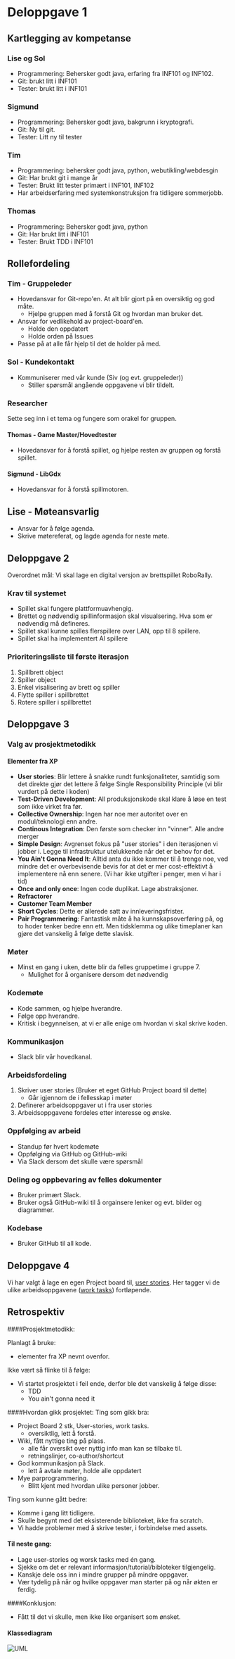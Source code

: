 # Deloppgave 1
## Kartlegging av kompetanse
### Lise og Sol
- Programmering: Behersker godt java, erfaring fra INF101 og INF102. 
- Git: brukt litt i INF101
- Tester: brukt litt i INF101

### Sigmund
- Programmering: Behersker godt java, bakgrunn i kryptografi.
- Git: Ny til git.
- Tester: Litt ny til tester

### Tim
- Programmering: behersker godt java, python, webutikling/webdesgin
- Git: Har brukt git i mange år
- Tester: Brukt litt tester primært i INF101, INF102
- Har arbeidserfaring med systemkonstruksjon fra tidligere sommerjobb. 

### Thomas
- Programmering: Behersker godt java, python
- Git: Har brukt litt i INF101
- Tester: Brukt TDD i INF101

## Rollefordeling
### Tim - Gruppeleder
- Hovedansvar for Git-repo'en. At alt blir gjort på en oversiktig og god måte.
    - Hjelpe gruppen med å forstå Git og hvordan man bruker det.
- Ansvar for vedlikehold av project-board'en.
    - Holde den oppdatert
    - Holde orden på Issues
- Passe på at alle får hjelp til det de holder på med.

### Sol - Kundekontakt
- Kommuniserer med vår kunde (Siv (og evt. gruppeleder))
    - Stiller spørsmål angående oppgavene vi blir tildelt.

### Researcher
Sette seg inn i et tema og fungere som orakel for gruppen.

#### Thomas - Game Master/Hovedtester
- Hovedansvar for å forstå spillet, og hjelpe resten av gruppen og forstå spillet.

#### Sigmund - LibGdx 
- Hovedansvar for å forstå spillmotoren.
  
## Lise - Møteansvarlig
- Ansvar for å følge agenda.
- Skrive møtereferat, og lagde agenda for neste møte.

## Deloppgave 2
Overordnet mål: Vi skal lage en digital versjon av brettspillet RoboRally. 

### Krav til systemet
- Spillet skal fungere plattformuavhengig.
- Brettet og nødvendig spillinformasjon skal visualsering. Hva som er nødvendig må defineres. 
- Spillet skal kunne spilles flerspillere over LAN, opp til 8 spillere.
- Spillet skal ha implementert AI spillere

### Prioriteringsliste til første iterasjon
1. Spillbrett object
2. Spiller object
3. Enkel visalisering av brett og spiller
4. Flytte spiller i spillbrettet
5. Rotere spiller i spillbrettet

## Deloppgave 3
### Valg av prosjektmetodikk
#### Elementer fra XP
- **User stories**: Blir lettere å snakke rundt funksjonaliteter, samtidig som det direkte gjør det lettere å følge Single Responsibility Principle (vi blir vurdert på dette i koden)
- **Test-Driven Development**: All produksjonskode skal klare å løse en test som ikke virket fra før. 
- **Collective Ownership**: Ingen har noe mer autoritet over en modul/teknologi enn andre.
- **Continous Integration**: Den første som checker inn "vinner". Alle andre merger
- **Simple Design**: Avgrenset fokus på "user stories" i den iterasjonen vi jobber i. Legge til infrastruktur utelukkende når det er behov for det. 
- **You Ain't Gonna Need It**: Alltid anta du ikke kommer til å trenge noe, ved mindre det er overbevisende bevis for at det er mer cost-effektivt å implementere nå enn senere. (Vi har ikke utgifter i penger, men vi har i tid)
- **Once and only once**: Ingen code duplikat. Lage abstraksjoner. 
- **Refractorer** 
- **Customer Team Member**
- **Short Cycles**: Dette er allerede satt av innleveringsfrister.
- **Pair Programmering**: Fantastisk måte å ha kunnskapsoverføring på, og to hoder tenker bedre enn ett. Men tidsklemma og ulike timeplaner kan gjøre det vanskelig å følge dette slavisk.

### Møter
- Minst en gang i uken, dette blir da felles gruppetime i gruppe 7.
    - Mulighet for å organisere dersom det nødvendig

### Kodemøte
- Kode sammen, og hjelpe hverandre.
- Følge opp hverandre.
- Kritisk i begynnelsen, at vi er alle enige om hvordan vi skal skrive koden.

### Kommunikasjon
- Slack blir vår hovedkanal.

### Arbeidsfordeling
1. Skriver user stories (Bruker et eget GitHub Project board til dette)
    - Går igjennom de i fellesskap i møter
2. Definerer arbeidsoppgaver ut i fra user stories
3. Arbeidsoppgavene fordeles etter interesse og ønske.

### Oppfølging av arbeid
- Standup før hvert kodemøte
- Oppfølging via GitHub og GitHub-wiki
- Via Slack dersom det skulle være spørsmål

### Deling og oppbevaring av felles dokumenter
- Bruker primært Slack.
- Bruker også GitHub-wiki til å orgainsere lenker og evt. bilder og diagrammer.

### Kodebase
- Bruker GitHub til all kode.

## Deloppgave 4
Vi har valgt å lage en egen Project board til, [user stories](https://github.com/inf112-v20/crawling-crow/projects/2). Her tagger vi de ulike arbeidsoppgavene ([work tasks](https://github.com/inf112-v20/crawling-crow/projects/1)) fortløpende. 

## Retrospektiv 
####Prosjektmetodikk:

Planlagt å bruke:
- elementer fra XP nevnt ovenfor.

Ikke vært så flinke til å følge:
- Vi startet prosjektet i feil ende, derfor ble det vanskelig å følge disse: 
    - TDD
    - You ain't gonna need it

####Hvordan gikk prosjektet:
Ting som gikk bra:
- Project Board 2 stk, User-stories, work tasks.
    - oversiktlig, lett å forstå.
- Wiki, fått nyttige ting på plass. 
    - alle får oversikt over nyttig info man kan se tilbake til.
    - retningslinjer, co-author/shortcut
- God kommunikasjon på Slack.
    - lett å avtale møter, holde alle oppdatert
- Mye parprogrammering. 
    - Blitt kjent med hvordan ulike personer jobber. 

Ting som kunne gått bedre: 
- Komme i gang litt tidligere. 
- Skulle begynt med det eksisterende biblioteket, ikke fra scratch.
- Vi hadde problemer med å skrive tester, i forbindelse med assets.

#### Til neste gang:
- Lage user-stories og worsk tasks med én gang.
- Sjekke om det er relevant informasjon/tutorial/bibloteker tilgjengelig.
- Kanskje dele oss inn i mindre grupper på mindre oppgaver.
- Vær tydelig på når og hvilke oppgaver man starter på og når økten er ferdig. 

####Konklusjon:
- Fått til det vi skulle, men ikke like organisert som ønsket.

#### Klassediagram
![UML](https://user-images.githubusercontent.com/43996726/74036655-f74e3b00-49bc-11ea-8239-1937feec4403.PNG)
